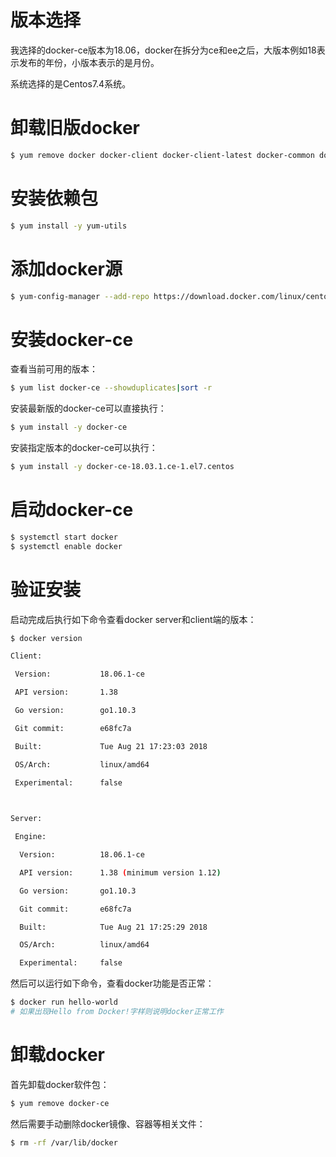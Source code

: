 # 版本选择

我选择的docker-ce版本为18.06，docker在拆分为ce和ee之后，大版本例如18表示发布的年份，小版本表示的是月份。

 

系统选择的是Centos7.4系统。



# 卸载旧版docker

```bash
$ yum remove docker docker-client docker-client-latest docker-common docker-latest docker-latest-logrotate docker-logrotate docker-selinux docker-engine-selinux docker-engine
```



# 安装依赖包

```bash
$ yum install -y yum-utils
```



# 添加docker源

```bash
$ yum-config-manager --add-repo https://download.docker.com/linux/centos/docker-ce.repo
```



# 安装docker-ce

查看当前可用的版本：

```bash
$ yum list docker-ce --showduplicates|sort -r
```



安装最新版的docker-ce可以直接执行：

```bash
$ yum install -y docker-ce
```



安装指定版本的docker-ce可以执行：

```bash
$ yum install -y docker-ce-18.03.1.ce-1.el7.centos
```



# 启动docker-ce

```bash
$ systemctl start docker
$ systemctl enable docker
```



# 验证安装

启动完成后执行如下命令查看docker server和client端的版本：

```bash
$ docker version

Client:

 Version:           18.06.1-ce

 API version:       1.38

 Go version:        go1.10.3

 Git commit:        e68fc7a

 Built:             Tue Aug 21 17:23:03 2018

 OS/Arch:           linux/amd64

 Experimental:      false

 

Server:

 Engine:

  Version:          18.06.1-ce

  API version:      1.38 (minimum version 1.12)

  Go version:       go1.10.3

  Git commit:       e68fc7a

  Built:            Tue Aug 21 17:25:29 2018

  OS/Arch:          linux/amd64

  Experimental:     false
```



然后可以运行如下命令，查看docker功能是否正常：

```bash
$ docker run hello-world
# 如果出现Hello from Docker!字样则说明docker正常工作
```





# 卸载docker

首先卸载docker软件包：

```bash
$ yum remove docker-ce
```



然后需要手动删除docker镜像、容器等相关文件：

```bash
$ rm -rf /var/lib/docker
```

